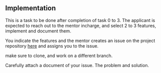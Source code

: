 ## Implementation

This is a task to be done after completion of task 0 to 3. The applicant is expected to reach out to the mentor incharge, and select 2 to 3 features, implement and document them.

You indicate the features and the mentor creates an issue on the project repository [here](https://github.com/Mboalab/Mboacare_Main) and assigns you to the issue.

make sure to clone, and work on a different branch.

Carefully attach a document of your issue. The problem and solution. 
